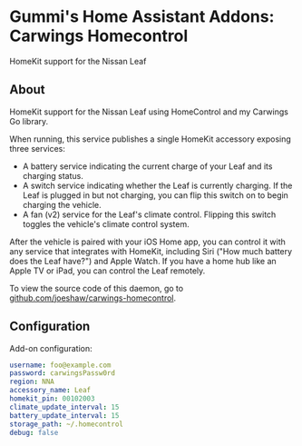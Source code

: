 # Gummi's Home Assistant Addons: Carwings Homecontrol

HomeKit support for the Nissan Leaf

## About

HomeKit support for the Nissan Leaf using HomeControl and my Carwings Go library.

When running, this service publishes a single HomeKit accessory exposing three services:

* A battery service indicating the current charge of your Leaf and its charging status.
* A switch service indicating whether the Leaf is currently charging. If the Leaf is plugged in but not charging, you can flip this switch on to begin charging the vehicle.
* A fan (v2) service for the Leaf's climate control. Flipping this switch toggles the vehicle's climate control system.

After the vehicle is paired with your iOS Home app, you can control it with any service that integrates with HomeKit, including Siri ("How much battery does the Leaf have?") and Apple Watch. If you have a home hub like an Apple TV or iPad, you can control the Leaf remotely.

To view the source code of this daemon, go to [github.com/joeshaw/carwings-homecontrol](https://github.com/joeshaw/carwings-homecontrol).

## Configuration

Add-on configuration:

```yaml
username: foo@example.com
password: carwingsPassw0rd
region: NNA
accessory_name: Leaf
homekit_pin: 00102003
climate_update_interval: 15
battery_update_interval: 15
storage_path: ~/.homecontrol
debug: false
```